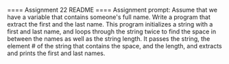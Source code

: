 ==== Assignment 22 README ====
Assignment prompt: Assume that we have a variable that contains someone's full name. Write a program that extract the first and the last name.
This program initializes a string with a first and last name, and loops through the string twice to find the space in between the names as well as the string length.
It passes the string, the element # of the string that contains the space, and the length, and extracts and prints the first and last names.
